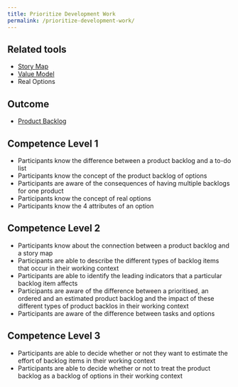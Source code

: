 ```yaml
---
title: Prioritize Development Work
permalink: /prioritize-development-work/
---
```


## Related tools

* [Story Map](https://manual.advancedproductowner.com/story-map/)
* [Value Model](https://manual.advancedproductowner.com/value-model/)
* Real Options

## Outcome

* [Product Backlog](https://manual.advancedproductowner.com/product-backlog/)

## Competence Level 1

* Participants know the difference between a product backlog and a to-do list
* Participants know the concept of the product backlog of options
* Participants are aware of the consequences of having multiple backlogs for one product
* Participants know the concept of real options
* Participants know the 4 attributes of an option

## Competence Level 2

* Participants know about the connection between a product backlog and a story map
* Participants are able to describe the different types of backlog items that occur in their working context
* Participants are able to identify the leading indicators that a particular backlog item affects
* Participants are aware of the difference between a prioritised, an ordered and an estimated product backlog and the impact of these different types of product backlos in their working context
* Participants are aware of the difference between tasks and options

## Competence Level 3

* Participants are able to decide whether or not they want to estimate the effort of backlog items in their working context
* Participants are able to decide whether or not to treat the product backlog as a backlog of options in their working context
